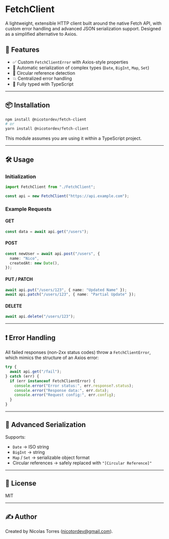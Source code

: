 # FetchClient

A lightweight, extensible HTTP client built around the native Fetch API, with custom error handling and advanced JSON serialization support. Designed as a simplified alternative to Axios.

## 🚀 Features

- ✅ Custom `FetchClientError` with Axios-style properties
- 🔁 Automatic serialization of complex types (`Date`, `BigInt`, `Map`, `Set`)
- 🔄 Circular reference detection
- 💥 Centralized error handling
- 🧪 Fully typed with TypeScript

---

## 📦 Installation

```bash
npm install @nicotordev/fetch-client
# or
yarn install @nicotordev/fetch-client
```

This module assumes you are using it within a TypeScript project.

---

## 🛠 Usage

### Initialization

```ts
import FetchClient from "./FetchClient";

const api = new FetchClient("https://api.example.com");
```

### Example Requests

#### GET

```ts
const data = await api.get("/users");
```

#### POST

```ts
const newUser = await api.post("/users", {
  name: "Nico",
  createdAt: new Date(),
});
```

#### PUT / PATCH

```ts
await api.put("/users/123", { name: "Updated Name" });
await api.patch("/users/123", { name: "Partial Update" });
```

#### DELETE

```ts
await api.delete("/users/123");
```

---

## ❗ Error Handling

All failed responses (non-2xx status codes) throw a `FetchClientError`, which mimics the structure of an Axios error:

```ts
try {
  await api.get("/fail");
} catch (err) {
  if (err instanceof FetchClientError) {
    console.error("Error status:", err.response?.status);
    console.error("Response data:", err.data);
    console.error("Request config:", err.config);
  }
}
```

---

## 🔧 Advanced Serialization

Supports:

- `Date` → ISO string
- `BigInt` → string
- `Map` / `Set` → serializable object format
- Circular references → safely replaced with `"[Circular Reference]"`

---

## 📄 License

MIT

---

## ✍️ Author

Created by Nicolas Torres (nicotordev@gmail.com).
